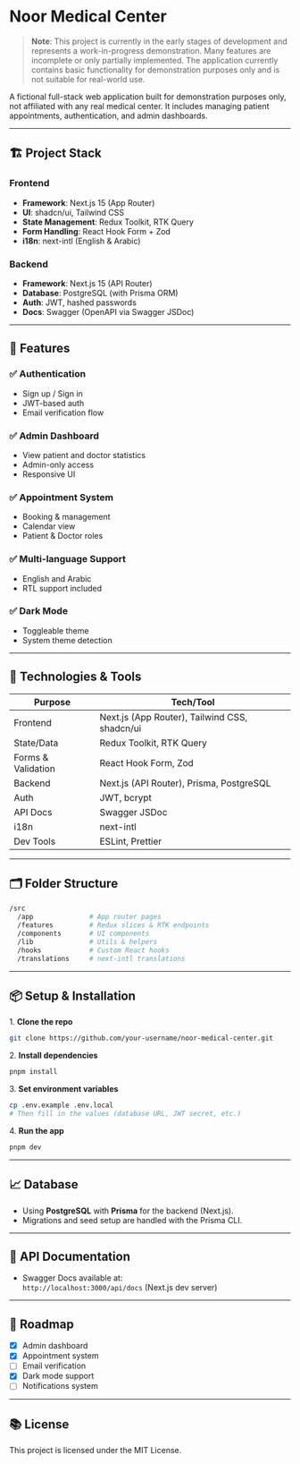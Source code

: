 # Noor Medical Center

> **Note**: This project is currently in the early stages of development and represents a work-in-progress demonstration. Many features are incomplete or only partially implemented. The application currently contains basic functionality for demonstration purposes only and is not suitable for real-world use.

A fictional full-stack web application built for demonstration purposes only, not affiliated with any real medical center. It includes managing patient appointments, authentication, and admin dashboards.

---

## 🏗️ Project Stack

### Frontend

- **Framework**: Next.js 15 (App Router)
- **UI**: shadcn/ui, Tailwind CSS
- **State Management**: Redux Toolkit, RTK Query
- **Form Handling**: React Hook Form + Zod
- **i18n**: next-intl (English & Arabic)

### Backend

- **Framework**: Next.js 15 (API Router)
- **Database**: PostgreSQL (with Prisma ORM)
- **Auth**: JWT, hashed passwords
- **Docs**: Swagger (OpenAPI via Swagger JSDoc)

---

## 🚀 Features

### ✅ Authentication

- Sign up / Sign in
- JWT-based auth
- Email verification flow

### ✅ Admin Dashboard

- View patient and doctor statistics
- Admin-only access
- Responsive UI

### ✅ Appointment System

- Booking & management
- Calendar view
- Patient & Doctor roles

### ✅ Multi-language Support

- English and Arabic
- RTL support included

### ✅ Dark Mode

- Toggleable theme
- System theme detection

---

## 🧪 Technologies & Tools

| Purpose            | Tech/Tool                                     |
| ------------------ | --------------------------------------------- |
| Frontend           | Next.js (App Router), Tailwind CSS, shadcn/ui |
| State/Data         | Redux Toolkit, RTK Query                      |
| Forms & Validation | React Hook Form, Zod                          |
| Backend            | Next.js (API Router), Prisma, PostgreSQL      |
| Auth               | JWT, bcrypt                                   |
| API Docs           | Swagger JSDoc                                 |
| i18n               | next-intl                                     |
| Dev Tools          | ESLint, Prettier                              |

---

## 🗂️ Folder Structure

```bash
/src
  /app              # App router pages
  /features         # Redux slices & RTK endpoints
  /components       # UI components
  /lib              # Utils & helpers
  /hooks            # Custom React hooks
  /translations     # next-intl translations
```

---

## 📦 Setup & Installation

1. **Clone the repo**

```bash
git clone https://github.com/your-username/noor-medical-center.git
```

2. **Install dependencies**

```bash
pnpm install
```

3. **Set environment variables**

```bash
cp .env.example .env.local
# Then fill in the values (database URL, JWT secret, etc.)
```

4. **Run the app**

```bash
pnpm dev
```

---

## 📈 Database

- Using **PostgreSQL** with **Prisma** for the backend (Next.js).
- Migrations and seed setup are handled with the Prisma CLI.

---

## 🧾 API Documentation

- Swagger Docs available at:  
  `http://localhost:3000/api/docs` (Next.js dev server)

---

## 📍 Roadmap

- [x] Admin dashboard
- [x] Appointment system
- [ ] Email verification
- [x] Dark mode support
- [ ] Notifications system

---

## 📚 License

This project is licensed under the MIT License.
